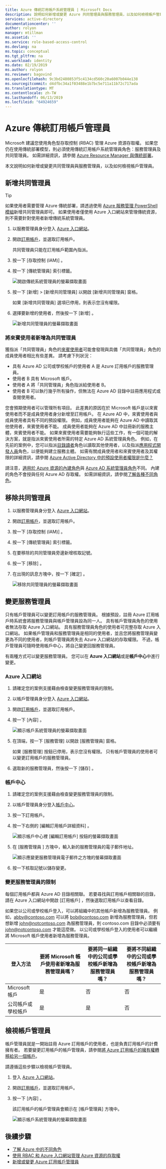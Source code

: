 ```yaml
---
title: Azure 傳統訂用帳戶系統管理員 | Microsoft Docs
description: 說明如何新增或變更 Azure 共同管理員與服務管理員，以及如何檢視帳戶管理員。
services: active-directory
documentationcenter: ''
author: rolyon
manager: mtillman
ms.assetid: ''
ms.service: role-based-access-control
ms.devlang: na
ms.topic: conceptual
ms.tgt_pltfrm: na
ms.workload: identity
ms.date: 02/19/2019
ms.author: rolyon
ms.reviewer: bagovind
ms.openlocfilehash: 9c3bd2480853f5c4134cd560c20a6007b044e138
ms.sourcegitcommit: d4dfbc34a1f03488e1b7bc5e711a11b72c717ada
ms.translationtype: MT
ms.contentlocale: zh-TW
ms.lasthandoff: 06/13/2019
ms.locfileid: "64924659"
---
```

# <a name="azure-classic-subscription-administrators"></a>Azure 傳統訂用帳戶管理員

Microsoft 建議您使用角色型存取控制 (RBAC) 管理 Azure 資源存取權。 如果您仍在使用傳統部署模型，則必須使用傳統訂用帳戶系統管理員角色：服務管理員及共同管理員。 如需詳細資訊，請參閱 [Azure Resource Manager 與傳統部署](../azure-resource-manager/resource-manager-deployment-model.md)。

本文說明如何新增或變更共同管理員與服務管理員，以及如何檢視帳戶管理員。

## <a name="add-a-co-administrator"></a>新增共同管理員

> [!TIP]
> 如果使用者需要管理 Azure 傳統部署，請透過使用 [Azure 服務管理 PowerShell 模組](https://docs.microsoft.com/powershell/module/servicemanagement/azure)新增共同管理員即可。 如果使用者僅使用 Azure 入口網站來管理傳統資源，則不需要針對使用者新增傳統系統管理員。

1. 以服務管理員身分登入 [Azure 入口網站](https://portal.azure.com)。

1. 開啟[訂用帳戶](https://portal.azure.com/#blade/Microsoft_Azure_Billing/SubscriptionsBlade)，並選取訂用帳戶。

    共同管理員只能在訂用帳戶範圍內指派。

1. 按一下 [存取控制 (IAM)]  。

1. 按一下 [傳統管理員]  索引標籤。

    ![開啟傳統系統管理員的螢幕擷取畫面](./media/classic-administrators/classic-administrators.png)

1. 按一下 [新增]   >  [新增共同管理員]  以開啟 [新增共同管理員] 窗格。

    如果 [新增共同管理員] 選項已停用，則表示您沒有權限。

1. 選擇要新增的使用者，然後按一下 [新增]  。

    ![新增共同管理員的螢幕擷取畫面](./media/classic-administrators/add-coadmin.png)

### <a name="adding-a-guest-user-as-a-co-administrator"></a>將來賓使用者新增為共同管理員

獲指派「共同管理員」角色的[來賓使用者](../active-directory/b2b/b2b-quickstart-add-guest-users-portal.md)可能會發現與具備「共同管理員」角色的成員使用者相比有些差異。 請考慮下列狀況：

- 具有 Azure AD 公司或學校帳戶的使用者 A 是 Azure 訂用帳戶的服務管理員。
- 使用者 B 具有 Microsoft 帳戶。
- 使用者 A 將「共同管理員」角色指派給使用者 B。
- 使用者 B 可以執行幾乎所有操作，但無法在 Azure AD 目錄中註冊應用程式或查閱使用者。

您會預期使用者可以管理所有項目。 此差異的原因在於 Microsoft 帳戶是以來賓使用者而不是成員使用者身分新增至訂用帳戶。 在 Azure AD 中，來賓使用者與成員使用者具有不同的預設權限。 例如，成員使用者能夠在 Azure AD 中讀取其他使用者，來賓使用者不能。 成員使用者能夠在 Azure AD 中註冊新的服務主體，來賓使用者不能。 如果來賓使用者需要能夠執行這些工作，有一個可能的解決方案，就是指派來賓使用者所需的特定 Azure AD 系統管理員角色。 例如，在先前的案例中，您可以指派[目錄讀者](../active-directory/users-groups-roles/directory-assign-admin-roles.md#directory-readers)角色以讀取其他使用者，以及指派[應用程式開發人員](../active-directory/users-groups-roles/directory-assign-admin-roles.md#application-developer)角色，以便能夠建立服務主體。 如需有關成員使用者和來賓使用者及其權限的詳細資訊，請參閱 [Azure Active Directory 中的預設使用者權限是什麼？](../active-directory/fundamentals/users-default-permissions.md)

請注意，[適用於 Azure 資源的內建角色](../role-based-access-control/built-in-roles.md)與 [Azure AD 系統管理員角色](../active-directory/users-groups-roles/directory-assign-admin-roles.md)不同。 內建的角色不會授與任何 Azure AD 存取權。 如需詳細資訊，請參閱[了解各種不同角色](../role-based-access-control/rbac-and-directory-admin-roles.md)。

## <a name="remove-a-co-administrator"></a>移除共同管理員

1. 以服務管理員身分登入 [Azure 入口網站](https://portal.azure.com)。

1. 開啟[訂用帳戶](https://portal.azure.com/#blade/Microsoft_Azure_Billing/SubscriptionsBlade)，並選取訂用帳戶。

1. 按一下 [存取控制 (IAM)]  。

1. 按一下 [傳統管理員]  索引標籤。

1. 在要移除的共同管理員旁邊新增核取記號。

1. 按一下 [移除]  。

1. 在出現的訊息方塊中，按一下 [確定]  。

    ![移除共同管理員的螢幕擷取畫面](./media/classic-administrators/remove-coadmin.png)

## <a name="change-the-service-administrator"></a>變更服務管理員

只有帳戶管理員可以變更訂用帳戶的服務管理員。 根據預設，註冊 Azure 訂用帳戶時系統會將服務管理員與帳戶管理員設為同一人。 具有帳戶管理員角色的使用者無法存取 Azure 入口網站。 具有服務管理員角色的使用者可完整存取 Azure 入口網站。 如果帳戶管理員和服務管理員是相同的使用者，並且您將服務管理員變更為不同的使用者，則帳戶管理員將失去 Azure 入口網站的存取權限。 不過，帳戶管理員可隨時使用帳戶中心，將自己變更回服務管理員。

有兩種方式可以變更服務管理員。 您可以在 **Azure 入口網站**或是**帳戶中心**中進行變更。

### <a name="azure-portal"></a>Azure 入口網站

1. 請確定您的案例支援藉由檢查變更服務管理員的限制。

1. 以帳戶管理員身分登入 [Azure 入口網站](https://portal.azure.com)。

1. 開啟[訂用帳戶](https://portal.azure.com/#blade/Microsoft_Azure_Billing/SubscriptionsBlade)，並選取訂用帳戶。

1. 按一下 [內容]  。

    ![顯示帳戶系統管理員的螢幕擷取畫面](./media/classic-administrators/account-admin.png)

1. 在頂端，按一下 [服務管理]  以開啟 [服務管理員] 窗格。

    如果 [服務管理] 按鈕已停用，表示您沒有權限。 只有帳戶管理員的使用者可以變更訂用帳戶的服務管理員。

1. 選取新的服務管理員，然後按一下 [儲存]  。

### <a name="account-center"></a>帳戶中心

1. 請確定您的案例支援藉由檢查變更服務管理員的限制。

1. 以帳戶管理員身分登入[帳戶中心](https://account.windowsazure.com/subscriptions)。

1. 按一下訂用帳戶。

1. 按一下右側的 [編輯訂用帳戶詳細資料]  。

    ![顯示帳戶中心裡 [編輯訂用帳戶] 按鈕的螢幕擷取畫面](./media/classic-administrators/editsub.png)

1. 在 [服務管理員  ] 方塊中，輸入新的服務管理員的電子郵件地址。

    ![顯示應變更服務管理員電子郵件之方塊的螢幕擷取畫面](./media/classic-administrators/change-service-admin.png)

1. 按一下核取記號以儲存變更。

### <a name="limitations-for-changing-the-service-administrator"></a>變更服務管理員的限制

每個訂用帳戶都與 Azure AD 目錄相關聯。 若要尋找與訂用帳戶相關聯的目錄，請在 Azure 入口網站中開啟 [訂用帳戶]  ，然後選取訂用帳戶以查看目錄。

如果您以公司或學校帳戶登入，可以將組織中的其他帳戶新增為服務管理員。 例如，abby@contoso.com 可以將 bob@contoso.com 新增為服務管理員，但若想新增 john@notcontoso.com 為服務管理員，則 contoso.com 目錄中必須要有 john@notcontoso.com 才能這麼做。 以公司或學校帳戶登入的使用者可以繼續將 Microsoft 帳戶使用者新增為服務管理員。

  | 登入方法 | 要將 Microsoft 帳戶使用者新增為服務管理員嗎？ | 要將同一組織中的公司或學校帳戶新增為服務管理員嗎？ | 要將不同組織中的公司或學校帳戶新增為服務管理員嗎？ |
  | --- | --- | --- | --- |
  |  Microsoft 帳戶 |是 |否 |否 |
  |  公司帳戶或學校帳戶 |是 |是 |否 |

## <a name="view-the-account-administrator"></a>檢視帳戶管理員

帳戶管理員就是一開始註冊 Azure 訂用帳戶的使用者，也是負責訂用帳戶的計費擁有者。 若要變更訂用帳戶的帳戶管理員，請參閱[將 Azure 訂用帳戶的擁有權轉移給另一個帳戶](../billing/billing-subscription-transfer.md)。

請遵循這些步驟以檢視帳戶管理員。

1. 登入 [Azure 入口網站](https://portal.azure.com)。

1. 開啟[訂用帳戶](https://portal.azure.com/#blade/Microsoft_Azure_Billing/SubscriptionsBlade)，並選取訂用帳戶。

1. 按一下 [內容]  。

    該訂用帳戶的帳戶管理員會顯示在 [帳戶管理員]  方塊中。

    ![顯示帳戶系統管理員的螢幕擷取畫面](./media/classic-administrators/account-admin.png)

## <a name="next-steps"></a>後續步驟

* [了解 Azure 中的不同角色](../role-based-access-control/rbac-and-directory-admin-roles.md)
* [使用 RBAC 和 Azure 入口網站管理 Azure 資源的存取權](../role-based-access-control/role-assignments-portal.md)
* [新增或變更 Azure 訂用帳戶管理員](../billing/billing-add-change-azure-subscription-administrator.md)
